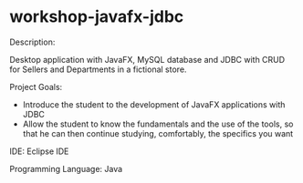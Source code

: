 # workshop-javafx-jdbc

Description:

Desktop application with JavaFX, MySQL database and JDBC with CRUD for Sellers and Departments in a fictional store.

Project Goals:

- Introduce the student to the development of JavaFX applications with JDBC
- Allow the student to know the fundamentals and the use of the tools, so that he can then continue studying, comfortably, the specifics you want

IDE: Eclipse IDE

Programming Language: Java

